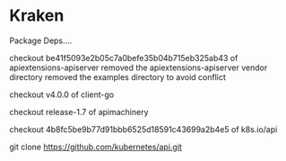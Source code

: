 # Kraken

Package Deps....

checkout be41f5093e2b05c7a0befe35b04b715eb325ab43 of apiextensions-apiserver
removed the apiextensions-apiserver vendor directory
removed the examples directory to avoid conflict

checkout v4.0.0 of client-go

checkout release-1.7 of apimachinery

checkout 4b8fc5be9b77d91bbb6525d18591c43699a2b4e5 of k8s.io/api

git clone https://github.com/kubernetes/api.git


